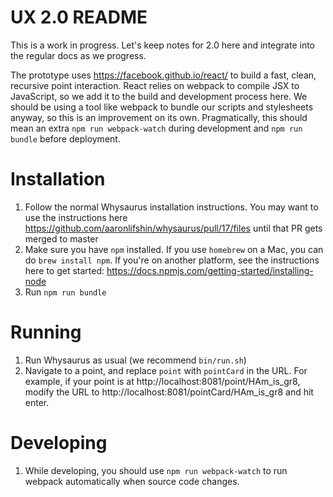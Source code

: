# UX 2.0 README

This is a work in progress. Let's keep notes for 2.0 here and integrate 
into the regular docs as we progress.

The prototype uses https://facebook.github.io/react/ to build a fast, clean, recursive point interaction. React relies on webpack to compile JSX to JavaScript, so we add it to the build and development process here. We should be using a tool like webpack to bundle our scripts and stylesheets anyway, so this is an improvement on its own. Pragmatically, this should mean an extra `npm run webpack-watch` during development and `npm run bundle` before deployment.

# Installation

1. Follow the normal Whysaurus installation instructions. You may want to use the instructions here https://github.com/aaronlifshin/whysaurus/pull/17/files until that PR gets merged to master
2. Make sure you have `npm` installed. If you use `homebrew` on a Mac, you can do `brew install npm`. If you're on another platform, see the instructions here to get started: https://docs.npmjs.com/getting-started/installing-node
3. Run `npm run bundle`

# Running

1. Run Whysaurus as usual (we recommend `bin/run.sh`)
2. Navigate to a point, and replace `point` with `pointCard` in the URL. For example, if your point is at http://localhost:8081/point/HAm_is_gr8, modify the URL to http://localhost:8081/pointCard/HAm_is_gr8 and hit enter.

# Developing

1. While developing, you should use `npm run webpack-watch` to run webpack automatically when source code changes.